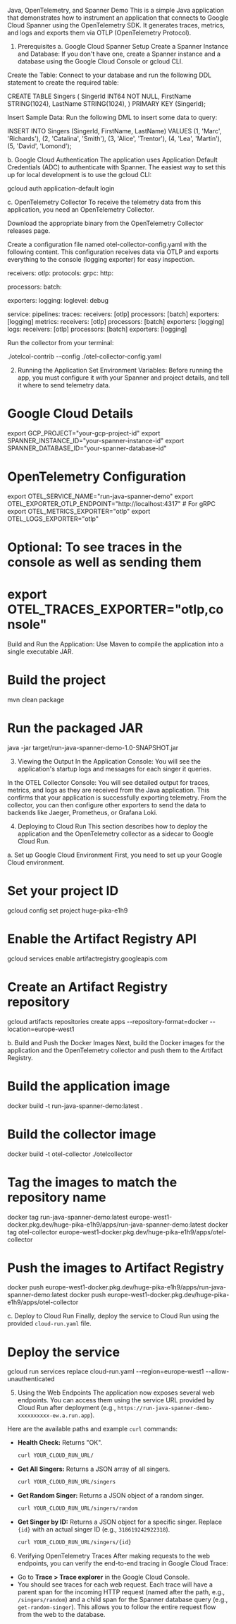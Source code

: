 Java, OpenTelemetry, and Spanner Demo
This is a simple Java application that demonstrates how to instrument an application that connects to Google Cloud Spanner using the OpenTelemetry SDK. It generates traces, metrics, and logs and exports them via OTLP (OpenTelemetry Protocol).

1. Prerequisites
a. Google Cloud Spanner Setup
Create a Spanner Instance and Database: If you don't have one, create a Spanner instance and a database using the Google Cloud Console or gcloud CLI.

Create the Table: Connect to your database and run the following DDL statement to create the required table:

CREATE TABLE Singers (
  SingerId   INT64 NOT NULL,
  FirstName  STRING(1024),
  LastName   STRING(1024),
) PRIMARY KEY (SingerId);

Insert Sample Data: Run the following DML to insert some data to query:

INSERT INTO Singers (SingerId, FirstName, LastName)
VALUES (1, 'Marc', 'Richards'),
       (2, 'Catalina', 'Smith'),
       (3, 'Alice', 'Trentor'),
       (4, 'Lea', 'Martin'),
       (5, 'David', 'Lomond');

b. Google Cloud Authentication
The application uses Application Default Credentials (ADC) to authenticate with Spanner. The easiest way to set this up for local development is to use the gcloud CLI:

gcloud auth application-default login

c. OpenTelemetry Collector
To receive the telemetry data from this application, you need an OpenTelemetry Collector.

Download the appropriate binary from the OpenTelemetry Collector releases page.

Create a configuration file named otel-collector-config.yaml with the following content. This configuration receives data via OTLP and exports everything to the console (logging exporter) for easy inspection.

receivers:
  otlp:
    protocols:
      grpc:
      http:

processors:
  batch:

exporters:
  logging:
    loglevel: debug

service:
  pipelines:
    traces:
      receivers: [otlp]
      processors: [batch]
      exporters: [logging]
    metrics:
      receivers: [otlp]
      processors: [batch]
      exporters: [logging]
    logs:
      receivers: [otlp]
      processors: [batch]
      exporters: [logging]

Run the collector from your terminal:

./otelcol-contrib --config ./otel-collector-config.yaml

2. Running the Application
Set Environment Variables: Before running the app, you must configure it with your Spanner and project details, and tell it where to send telemetry data.

# Google Cloud Details
export GCP_PROJECT="your-gcp-project-id"
export SPANNER_INSTANCE_ID="your-spanner-instance-id"
export SPANNER_DATABASE_ID="your-spanner-database-id"

# OpenTelemetry Configuration
export OTEL_SERVICE_NAME="run-java-spanner-demo"
export OTEL_EXPORTER_OTLP_ENDPOINT="http://localhost:4317" # For gRPC
export OTEL_METRICS_EXPORTER="otlp"
export OTEL_LOGS_EXPORTER="otlp"
# Optional: To see traces in the console as well as sending them
# export OTEL_TRACES_EXPORTER="otlp,console"

Build and Run the Application: Use Maven to compile the application into a single executable JAR.

# Build the project
mvn clean package

# Run the packaged JAR
java -jar target/run-java-spanner-demo-1.0-SNAPSHOT.jar

3. Viewing the Output
In the Application Console: You will see the application's startup logs and messages for each singer it queries.

In the OTEL Collector Console: You will see detailed output for traces, metrics, and logs as they are received from the Java application. This confirms that your application is successfully exporting telemetry. From the collector, you can then configure other exporters to send the data to backends like Jaeger, Prometheus, or Grafana Loki.

4. Deploying to Cloud Run
This section describes how to deploy the application and the OpenTelemetry collector as a sidecar to Google Cloud Run.

a. Set up Google Cloud Environment
First, you need to set up your Google Cloud environment.

# Set your project ID
gcloud config set project huge-pika-e1h9

# Enable the Artifact Registry API
gcloud services enable artifactregistry.googleapis.com

# Create an Artifact Registry repository
gcloud artifacts repositories create apps --repository-format=docker --location=europe-west1

b. Build and Push the Docker Images
Next, build the Docker images for the application and the OpenTelemetry collector and push them to the Artifact Registry.

# Build the application image
docker build -t run-java-spanner-demo:latest .

# Build the collector image
docker build -t otel-collector ./otelcollector

# Tag the images to match the repository name
docker tag run-java-spanner-demo:latest europe-west1-docker.pkg.dev/huge-pika-e1h9/apps/run-java-spanner-demo:latest
docker tag otel-collector europe-west1-docker.pkg.dev/huge-pika-e1h9/apps/otel-collector

# Push the images to Artifact Registry
docker push europe-west1-docker.pkg.dev/huge-pika-e1h9/apps/run-java-spanner-demo:latest
docker push europe-west1-docker.pkg.dev/huge-pika-e1h9/apps/otel-collector

c. Deploy to Cloud Run
Finally, deploy the service to Cloud Run using the provided `cloud-run.yaml` file.

# Deploy the service
gcloud run services replace cloud-run.yaml --region=europe-west1 --allow-unauthenticated

5. Using the Web Endpoints
The application now exposes several web endpoints. You can access them using the service URL provided by Cloud Run after deployment (e.g., `https://run-java-spanner-demo-xxxxxxxxxx-ew.a.run.app`).

Here are the available paths and example `curl` commands:

*   **Health Check:** Returns "OK".
    ```bash
    curl YOUR_CLOUD_RUN_URL/
    ```

*   **Get All Singers:** Returns a JSON array of all singers.
    ```bash
    curl YOUR_CLOUD_RUN_URL/singers
    ```

*   **Get Random Singer:** Returns a JSON object of a random singer.
    ```bash
    curl YOUR_CLOUD_RUN_URL/singers/random
    ```

*   **Get Singer by ID:** Returns a JSON object for a specific singer. Replace `{id}` with an actual singer ID (e.g., `318619242922318`).
    ```bash
    curl YOUR_CLOUD_RUN_URL/singers/{id}
    ```

6. Verifying OpenTelemetry Traces
After making requests to the web endpoints, you can verify the end-to-end tracing in Google Cloud Trace:

*   Go to **Trace > Trace explorer** in the Google Cloud Console.
*   You should see traces for each web request. Each trace will have a parent span for the incoming HTTP request (named after the path, e.g., `/singers/random`) and a child span for the Spanner database query (e.g., `get-random-singer`). This allows you to follow the entire request flow from the web to the database.